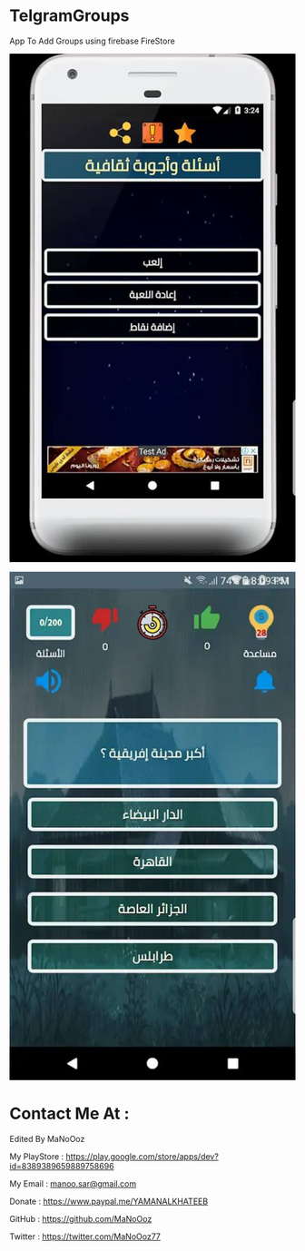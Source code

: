 # TelgramGroups
App To Add Groups using firebase FireStore


![Screenshot](39171395_1834378893318041_4271475070431395840_n.jpg)


![Screenshot](39223326_1834378973318033_3338403222195798016_n.jpg)


# Contact Me At : 

Edited  By MaNoOoz

My PlayStore : https://play.google.com/store/apps/dev?id=8389389659889758696

My Email : manoo.sar@gmail.com

Donate : https://www.paypal.me/YAMANALKHATEEB

GitHub :  https://github.com/MaNoOoz

Twitter : https://twitter.com/MaNoOoz77 
